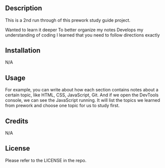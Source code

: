 # <Your-Project-Title>

## Description

This is a 2nd run through of this prework study guide project.

Wanted to learn it deeper
To better organize my notes
Develops my understanding of coding
I learned that you need to follow directions exactly


## Installation

N/A

## Usage

For example, you can write about how each section contains notes about a certain topic, like HTML, CSS, JavaScript, Git. And if we open the DevTools console, we can see the JavaScript running. It will list the topics we learned from prework and choose one topic for us to study first.



## Credits

N/A

## License

Please refer to the LICENSE in the repo.
